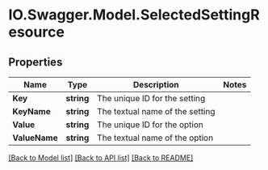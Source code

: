 # IO.Swagger.Model.SelectedSettingResource
## Properties

Name | Type | Description | Notes
------------ | ------------- | ------------- | -------------
**Key** | **string** | The unique ID for the setting | 
**KeyName** | **string** | The textual name of the setting | 
**Value** | **string** | The unique ID for the option | 
**ValueName** | **string** | The textual name of the option | 

[[Back to Model list]](../README.md#documentation-for-models) [[Back to API list]](../README.md#documentation-for-api-endpoints) [[Back to README]](../README.md)

